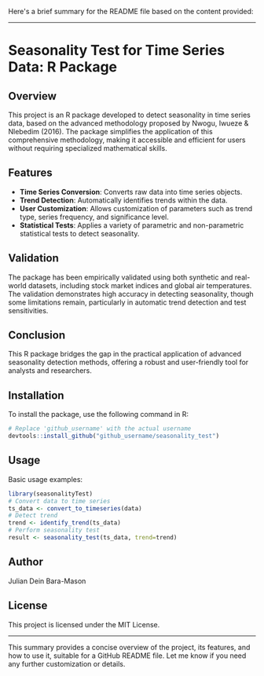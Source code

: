 Here's a brief summary for the README file based on the content provided:

---

# Seasonality Test for Time Series Data: R Package

## Overview

This project is an R package developed to detect seasonality in time series data, based on the advanced methodology proposed by Nwogu, Iwueze & Nlebedim (2016). The package simplifies the application of this comprehensive methodology, making it accessible and efficient for users without requiring specialized mathematical skills.

## Features

- **Time Series Conversion**: Converts raw data into time series objects.
- **Trend Detection**: Automatically identifies trends within the data.
- **User Customization**: Allows customization of parameters such as trend type, series frequency, and significance level.
- **Statistical Tests**: Applies a variety of parametric and non-parametric statistical tests to detect seasonality.

## Validation

The package has been empirically validated using both synthetic and real-world datasets, including stock market indices and global air temperatures. The validation demonstrates high accuracy in detecting seasonality, though some limitations remain, particularly in automatic trend detection and test sensitivities.

## Conclusion

This R package bridges the gap in the practical application of advanced seasonality detection methods, offering a robust and user-friendly tool for analysts and researchers.

## Installation

To install the package, use the following command in R:
```R
# Replace 'github_username' with the actual username
devtools::install_github("github_username/seasonality_test")
```

## Usage

Basic usage examples:
```R
library(seasonalityTest)
# Convert data to time series
ts_data <- convert_to_timeseries(data)
# Detect trend
trend <- identify_trend(ts_data)
# Perform seasonality test
result <- seasonality_test(ts_data, trend=trend)
```

## Author

Julian Dein Bara-Mason

## License

This project is licensed under the MIT License.

---

This summary provides a concise overview of the project, its features, and how to use it, suitable for a GitHub README file. Let me know if you need any further customization or details.
